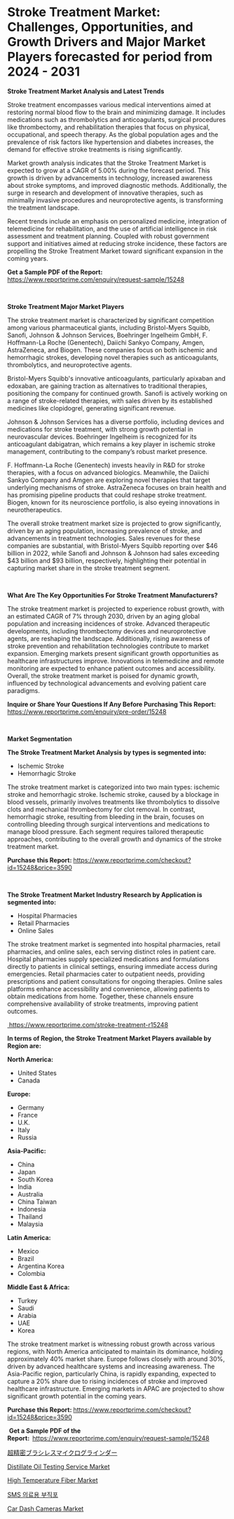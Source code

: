 <p><h1>Stroke Treatment Market: Challenges, Opportunities, and Growth Drivers and Major Market Players forecasted for period from 2024 - 2031</h1></p><p><strong>Stroke Treatment Market Analysis and Latest Trends</strong></p>
<p><p>Stroke treatment encompasses various medical interventions aimed at restoring normal blood flow to the brain and minimizing damage. It includes medications such as thrombolytics and anticoagulants, surgical procedures like thrombectomy, and rehabilitation therapies that focus on physical, occupational, and speech therapy. As the global population ages and the prevalence of risk factors like hypertension and diabetes increases, the demand for effective stroke treatments is rising significantly.</p><p>Market growth analysis indicates that the Stroke Treatment Market is expected to grow at a CAGR of 5.00% during the forecast period. This growth is driven by advancements in technology, increased awareness about stroke symptoms, and improved diagnostic methods. Additionally, the surge in research and development of innovative therapies, such as minimally invasive procedures and neuroprotective agents, is transforming the treatment landscape. </p><p>Recent trends include an emphasis on personalized medicine, integration of telemedicine for rehabilitation, and the use of artificial intelligence in risk assessment and treatment planning. Coupled with robust government support and initiatives aimed at reducing stroke incidence, these factors are propelling the Stroke Treatment Market toward significant expansion in the coming years.</p></p>
<p><strong>Get a Sample PDF of the Report:&nbsp;</strong> <a href="https://www.reportprime.com/enquiry/request-sample/15248">https://www.reportprime.com/enquiry/request-sample/15248</a></p>
<p>&nbsp;</p>
<p><strong>Stroke Treatment Major Market Players</strong></p>
<p><p>The stroke treatment market is characterized by significant competition among various pharmaceutical giants, including Bristol-Myers Squibb, Sanofi, Johnson & Johnson Services, Boehringer Ingelheim GmbH, F. Hoffmann-La Roche (Genentech), Daiichi Sankyo Company, Amgen, AstraZeneca, and Biogen. These companies focus on both ischemic and hemorrhagic strokes, developing novel therapies such as anticoagulants, thrombolytics, and neuroprotective agents.</p><p>Bristol-Myers Squibb's innovative anticoagulants, particularly apixaban and edoxaban, are gaining traction as alternatives to traditional therapies, positioning the company for continued growth. Sanofi is actively working on a range of stroke-related therapies, with sales driven by its established medicines like clopidogrel, generating significant revenue.</p><p>Johnson & Johnson Services has a diverse portfolio, including devices and medications for stroke treatment, with strong growth potential in neurovascular devices. Boehringer Ingelheim is recognized for its anticoagulant dabigatran, which remains a key player in ischemic stroke management, contributing to the company’s robust market presence.</p><p>F. Hoffmann-La Roche (Genentech) invests heavily in R&D for stroke therapies, with a focus on advanced biologics. Meanwhile, the Daiichi Sankyo Company and Amgen are exploring novel therapies that target underlying mechanisms of stroke. AstraZeneca focuses on brain health and has promising pipeline products that could reshape stroke treatment. Biogen, known for its neuroscience portfolio, is also eyeing innovations in neurotherapeutics.</p><p>The overall stroke treatment market size is projected to grow significantly, driven by an aging population, increasing prevalence of stroke, and advancements in treatment technologies. Sales revenues for these companies are substantial, with Bristol-Myers Squibb reporting over $46 billion in 2022, while Sanofi and Johnson & Johnson had sales exceeding $43 billion and $93 billion, respectively, highlighting their potential in capturing market share in the stroke treatment segment.</p></p>
<p>&nbsp;</p>
<p><strong>What Are The Key Opportunities For Stroke Treatment Manufacturers?</strong></p>
<p><p>The stroke treatment market is projected to experience robust growth, with an estimated CAGR of 7% through 2030, driven by an aging global population and increasing incidences of stroke. Advanced therapeutic developments, including thrombectomy devices and neuroprotective agents, are reshaping the landscape. Additionally, rising awareness of stroke prevention and rehabilitation technologies contribute to market expansion. Emerging markets present significant growth opportunities as healthcare infrastructures improve. Innovations in telemedicine and remote monitoring are expected to enhance patient outcomes and accessibility. Overall, the stroke treatment market is poised for dynamic growth, influenced by technological advancements and evolving patient care paradigms.</p></p>
<p><strong>Inquire or Share Your Questions If Any Before Purchasing This Report:</strong> <a href="https://www.reportprime.com/enquiry/pre-order/15248">https://www.reportprime.com/enquiry/pre-order/15248</a></p>
<p>&nbsp;</p>
<p><strong>Market Segmentation</strong></p>
<p><strong>The Stroke Treatment Market Analysis by types is segmented into:</strong></p>
<p><ul><li>Ischemic Stroke</li><li>Hemorrhagic Stroke</li></ul></p>
<p><p>The stroke treatment market is categorized into two main types: ischemic stroke and hemorrhagic stroke. Ischemic stroke, caused by a blockage in blood vessels, primarily involves treatments like thrombolytics to dissolve clots and mechanical thrombectomy for clot removal. In contrast, hemorrhagic stroke, resulting from bleeding in the brain, focuses on controlling bleeding through surgical interventions and medications to manage blood pressure. Each segment requires tailored therapeutic approaches, contributing to the overall growth and dynamics of the stroke treatment market.</p></p>
<p><strong>Purchase this Report:&nbsp;</strong><a href="https://www.reportprime.com/checkout?id=15248&price=3590">https://www.reportprime.com/checkout?id=15248&price=3590</a></p>
<p>&nbsp;</p>
<p><strong>The Stroke Treatment Market Industry Research by Application is segmented into:</strong></p>
<p><ul><li>Hospital Pharmacies</li><li>Retail Pharmacies</li><li>Online Sales</li></ul></p>
<p><p>The stroke treatment market is segmented into hospital pharmacies, retail pharmacies, and online sales, each serving distinct roles in patient care. Hospital pharmacies supply specialized medications and formulations directly to patients in clinical settings, ensuring immediate access during emergencies. Retail pharmacies cater to outpatient needs, providing prescriptions and patient consultations for ongoing therapies. Online sales platforms enhance accessibility and convenience, allowing patients to obtain medications from home. Together, these channels ensure comprehensive availability of stroke treatments, improving patient outcomes.</p></p>
<p><a href="https://www.reportprime.com/stroke-treatment-r15248">&nbsp;https://www.reportprime.com/stroke-treatment-r15248</a></p>
<p><strong>In terms of Region, the Stroke Treatment Market Players available by Region are:</strong></p>
<p>
    <p> <strong> North America: </strong>
        <ul>
            <li>United States</li>
            <li>Canada</li>
        </ul>
        </p> 
    <p> <strong> Europe: </strong>
        <ul>
            <li>Germany</li>
            <li>France</li>
            <li>U.K.</li>
            <li>Italy</li>
            <li>Russia</li>
        </ul>
        </p> 
    <p> <strong> Asia-Pacific: </strong>
        <ul>
            <li>China</li>
            <li>Japan</li>
            <li>South Korea</li>
            <li>India</li>
            <li>Australia</li>
            <li>China Taiwan</li>
            <li>Indonesia</li>
            <li>Thailand</li>
            <li>Malaysia</li>
        </ul>
        </p> 
    <p> <strong> Latin America: </strong>
        <ul>
            <li>Mexico</li>
            <li>Brazil</li>
            <li>Argentina Korea</li>
            <li>Colombia</li>
        </ul>
        </p> 
    <p> <strong> Middle East & Africa: </strong>
        <ul>
            <li>Turkey</li>
            <li>Saudi</li>
            <li>Arabia</li>
            <li>UAE</li>
            <li>Korea</li>
        </ul>
    </p>
    </p>
<p><p>The stroke treatment market is witnessing robust growth across various regions, with North America anticipated to maintain its dominance, holding approximately 40% market share. Europe follows closely with around 30%, driven by advanced healthcare systems and increasing awareness. The Asia-Pacific region, particularly China, is rapidly expanding, expected to capture a 20% share due to rising incidences of stroke and improved healthcare infrastructure. Emerging markets in APAC are projected to show significant growth potential in the coming years.</p></p>
<p><strong>Purchase this Report: </strong><a href="https://www.reportprime.com/checkout?id=15248&price=3590">https://www.reportprime.com/checkout?id=15248&price=3590</a></p>
<p>&nbsp;<strong>Get a Sample PDF of the Report:&nbsp;&nbsp;</strong><a href="https://www.reportprime.com/enquiry/request-sample/15248">https://www.reportprime.com/enquiry/request-sample/15248</a></p>
<p><strong></strong></p>
<p><p><a href="https://medium.com/@terisa30p/ultra-precision-brushless-micro-grinder-002ce32c24ce">超精密ブラシレスマイクログラインダー</a></p><p><a href="https://github.com/provorikovar/Market-Research-Report-List-6/blob/main/distillate-oil-testing-service-market.md">Distillate Oil Testing Service Market</a></p><p><a href="https://www.linkedin.com/pulse/future-trajectory-high-temperature-fiber-market-emerging-qle3e?trackingId=EGsXkSjCSQmn7yWm1KZxHA%3D%3D">High Temperature Fiber Market</a></p><p><a href="https://medium.com/@sadieelliott97/sms-medical-nonwoven-fabric-market-%EC%9D%98-%EA%B8%80%EB%A1%9C%EB%B2%8C-%EC%8B%9C%EC%9E%A5-%EA%B0%9C%EC%9A%94%EB%8A%94-%EC%A0%84-%EC%84%B8%EA%B3%84-%EB%B0%8F-%EC%A3%BC%EC%9A%94-%EC%8B%9C%EC%9E%A5%EC%9D%98-%EC%82%B0%EC%97%85%EC%97%90-%EC%98%81%ED%96%A5%EC%9D%84-%EB%AF%B8%EC%B9%98%EB%8A%94-%EC%A3%BC%EC%9A%94-%ED%8A%B8%EB%A0%8C%EB%93%9C%EC%97%90-%EB%8C%80%ED%95%9C-%EB%8F%85%ED%8A%B9%ED%95%9C-%EA%B4%80%EC%A0%90%EC%9D%84-ae4a2808a34a">SMS 의료용 부직포</a></p><p><a href="https://issuu.com/reportprime-2/docs/car-dash-cameras-market-size-2030.p_684c86b771aadc">Car Dash Cameras Market</a></p></p>